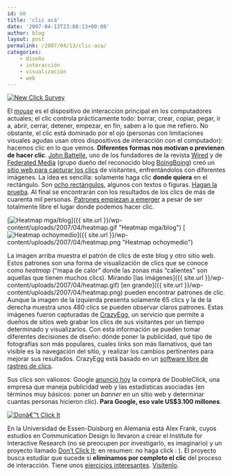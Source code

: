```yaml
---
id: 60
title: 'clic acá'
date: '2007-04-13T23:08:13+00:00'
author: blog
layout: post
permalink: /2007/04/13/clic-aca/
categories:
    - diseño
    - interacción
    - visualización
    - web
---
```


[![New Click Survey](//www.mauriciogiraldo.com/blog/wp-content/uploads/2007/04/clicksurvey.jpg)](http://blog.outer-court.com/click2/)

El [*mouse*](http://en.wikipedia.org/wiki/Computer_mouse "el mouse en Wikipedia") es el dispositivo de interacción principal en los computadores actuales; el clic controla prácticamente todo: borrar, crear, copiar, pegar, ir a, abrir, cerrar, detener, empezar, en fin, saben a lo que me refiero. No obstante, el clic está dominado por el ojo (personas con limitaciones visuales agudas usan otros dispositivos de interacción con el computador): hacemos clic en lo que vemos. **Diferentes formas nos motivan o previenen de hacer clic**. [John Battelle](http://battellemedia.com/ "sitio web Battelle Media"), uno de los fundadores de la revista [Wired](http://www.wired.com) y de [Federated Media](http://federatedmedia.net/) (grupo dueño del reconocido blog [BoingBoing](http://www.boingboing.net/)) creó un [sitio web para capturar los clics](http://blog.outer-court.com/click2/ "encuesta de clics") de visitantes, enfrentándolos con diferentes imágenes. La idea es sencilla: solamente haga clic **donde quiera** en el rectángulo. Son [ocho rectángulos](http://blog.outer-court.com/click2/ "encuesta de clics"), algunos con textos o figuras. [Hagan la prueba](http://blog.outer-court.com/click2/ "encuesta de clics"). Al final se encontrarán con los resultados de los clics de más de cuarenta mil personas. [Patrones empiezan a emerger](http://blog.outer-court.com/click2/?mode=result "resultados encuesta de clics") a pesar de ser totalmente libre el lugar donde podemos hacer clic.

[![Heatmap mga/blog](//www.mauriciogiraldo.com/blog/wp-content/uploads/2007/04/heatmap.thumbnail.gif)]({{ site.url }}/wp-content/uploads/2007/04/heatmap.gif "Heatmap mga/blog") [![Heatmap ochoymedio](//www.mauriciogiraldo.com/blog/wp-content/uploads/2007/04/heatmap.thumbnail.png)]({{ site.url }}/wp-content/uploads/2007/04/heatmap.png "Heatmap ochoymedio")

La imagen arriba muestra el patrón de clics de este blog y otro sitio web. Estos patrones son una forma de visualización de clics que se conoce como *heatmap* (“mapa de calor” donde las zonas más “calientes” son aquellas que tienen muchos clics). Mirando [las imágenes]({{ site.url }}/wp-content/uploads/2007/04/heatmap.gif) [en grande]({{ site.url }}/wp-content/uploads/2007/04/heatmap.png) pueden encontrar patrones de clic. Aunque la imagen de la izquierda presenta solamente 65 clics y la de la derecha muestra unos 480 clics se pueden observar claros patrones. Estas imágenes fueron capturadas de [CrazyEgg](http://crazyegg.com/ "sitio web CrazyEgg"), un servicio que permite a dueños de sitios web grabar los clics de sus visitantes por un tiempo determinado y visualizarlos. Con esta información se pueden tomar diferentes decisiones de diseño: dónde poner la publicidad, qué tipo de fotografí­as son más populares, cuales links son más llamativos, qué tan visible es la navegación del sitio, y realizar los cambios pertinentes para mejorar sus resultados. CrazyEgg está basado en un [software libre de rastreo de clics](http://blog.corunet.com/english/the-definitive-heatmap).

Sus clics son valiosos: Google [anunció hoy](http://www.google.com/intl/en/press/pressrel/doubleclick.html "comunicado de prensa") la compra de DoubleClick, una empresa que maneja publicidad web y las estadísticas asociadas (en términos muy básicos: poner un *banner* en un sitio web y determinar cuantas personas hicieron clic). **Para Google, eso vale US$3.100 millones**.

[![Donâ€™t Click It](//www.mauriciogiraldo.com/blog/wp-content/uploads/2007/04/dontclick.gif)](http://www.dontclick.it/ "Don't Click It")

En la Universidad de Essen-Duisburg en Alemania está Alex Frank, cuyos estudios en Communication Design lo llevaron a crear el Institute for Interactive Research (no se preocupen por investigarlo, es imaginario) y un proyecto llamado [Don’t Click It](http://www.dontclick.it/); en resumen: no haga click : ). El proyecto busca estudiar que sucede si **eliminamos por completo el clic** del proceso de interacción. Tiene unos [ejercicios interesantes](http://www.dontclick.it/). [Visí­tenlo](http://www.dontclick.it/ "sitio web Don't Click It").